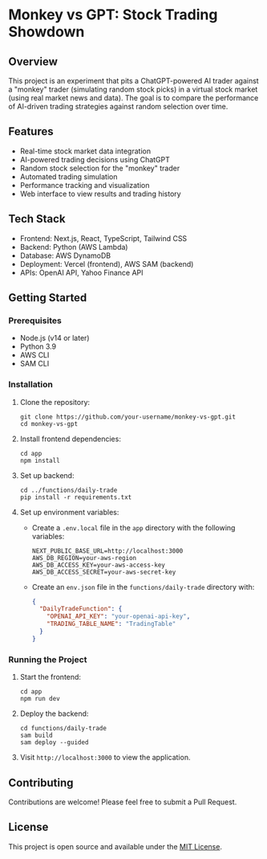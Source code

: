 # Monkey vs GPT: Stock Trading Showdown

## Overview

This project is an experiment that pits a ChatGPT-powered AI trader against a "monkey" trader (simulating random stock picks) in a virtual stock market (using real market news and data). The goal is to compare the performance of AI-driven trading strategies against random selection over time.

## Features

- Real-time stock market data integration
- AI-powered trading decisions using ChatGPT
- Random stock selection for the "monkey" trader
- Automated trading simulation
- Performance tracking and visualization
- Web interface to view results and trading history

## Tech Stack

- Frontend: Next.js, React, TypeScript, Tailwind CSS
- Backend: Python (AWS Lambda)
- Database: AWS DynamoDB
- Deployment: Vercel (frontend), AWS SAM (backend)
- APIs: OpenAI API, Yahoo Finance API

## Getting Started

### Prerequisites

- Node.js (v14 or later)
- Python 3.9
- AWS CLI
- SAM CLI

### Installation

1. Clone the repository:
   ```
   git clone https://github.com/your-username/monkey-vs-gpt.git
   cd monkey-vs-gpt
   ```

2. Install frontend dependencies:
   ```
   cd app
   npm install
   ```

3. Set up backend:
   ```
   cd ../functions/daily-trade
   pip install -r requirements.txt
   ```

4. Set up environment variables:
   - Create a `.env.local` file in the `app` directory with the following variables:
     ```
     NEXT_PUBLIC_BASE_URL=http://localhost:3000
     AWS_DB_REGION=your-aws-region
     AWS_DB_ACCESS_KEY=your-aws-access-key
     AWS_DB_ACCESS_SECRET=your-aws-secret-key
     ```
   - Create an `env.json` file in the `functions/daily-trade` directory with:
     ```json
     {
       "DailyTradeFunction": {
         "OPENAI_API_KEY": "your-openai-api-key",
         "TRADING_TABLE_NAME": "TradingTable"
       }
     }
     ```

### Running the Project

1. Start the frontend:
   ```
   cd app
   npm run dev
   ```

2. Deploy the backend:
   ```
   cd functions/daily-trade
   sam build
   sam deploy --guided
   ```

3. Visit `http://localhost:3000` to view the application.

## Contributing

Contributions are welcome! Please feel free to submit a Pull Request.

## License

This project is open source and available under the [MIT License](LICENSE).
